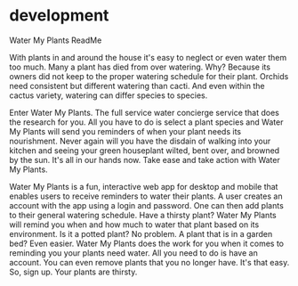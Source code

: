 # development

Water My Plants ReadMe

With plants in and around the house it's easy to neglect or even water them too much.  Many a plant has died from
over watering.  Why?  Because its owners did not keep to the proper watering schedule for their plant.  Orchids 
need consistent but different watering than cacti.  And even within the cactus variety, watering can differ species
to species.  

Enter Water My Plants.  The full service water concierge service that does the research for you.  All you have to 
do is select a plant species and Water My Plants will send you reminders of when your plant needs its nourishment.
 Never again will you have the disdain of walking into your kitchen and seeing your green houseplant wilted, bent 
 over, and browned by the sun.  It's all in our hands now.  Take ease and take action with Water My Plants.
 
 Water My Plants is a fun, interactive web app for desktop and mobile that enables users to receive reminders to 
 water their plants.  A user creates an account with the app using a login and password.  One can then add plants 
 to their general watering schedule. Have a thirsty plant?  Water My Plants will remind you when and how much to 
 water that plant based on its environment.  Is it a potted plant? No problem.  A plant that is in a garden bed? 
 Even easier.  Water My Plants does the work for you when it comes to reminding you your plants need water.  All 
 you need to do is have an account.  You can even remove plants that you no longer have.  It's that easy. 
  So, sign up.  Your plants are thirsty.
